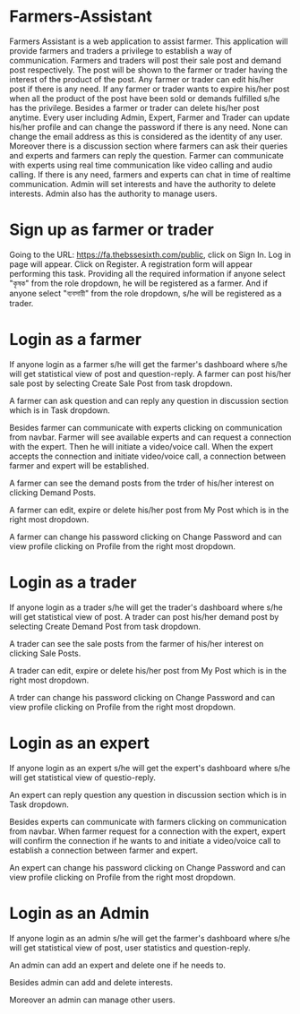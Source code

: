 # Farmers-Assistant
Farmers Assistant is a web application to assist farmer. This application will provide farmers and traders a privilege to establish a way of communication. Farmers and traders will post their sale post and demand post respectively. The post will be shown to the farmer or trader having the interest of the product of the post. Any farmer or trader can edit his/her post if there is any need. If any farmer or trader wants to expire his/her post when all the product of the post have been sold or demands fulfilled s/he has the privilege. Besides a farmer or trader can delete his/her post anytime. Every user including Admin, Expert, Farmer and Trader can update his/her profile and can change the password if there is any need. None can change the email address as this is considered as the identity of any user. Moreover there is a discussion section where farmers can ask their queries and experts and farmers can reply the question. Farmer can communicate with experts using real time communication like video calling and audio calling. If there is any need, farmers and experts can chat in time of realtime communication. Admin will set interests and have the authority to delete interests. Admin also has the authority to manage users.

# Sign up as farmer or trader
Going to the URL: https://fa.thebssesixth.com/public, click on Sign In.
Log in page will appear. Click on Register. A registration form will appear performing this task. Providing all the required information if anyone select "কৃষক" from the role dropdown, he will be registered as a farmer. And if anyone select "ব্যবসায়ী" from the role dropdown, s/he will be registered as a trader.

# Login as a farmer

If anyone login as a farmer s/he will get the farmer's dashboard where s/he will get statistical view of post and question-reply.
A farmer can post his/her sale post by selecting Create Sale Post from task dropdown.

A farmer can ask question and can reply any question in discussion section which is in Task dropdown.

Besides farmer can communicate with experts clicking on communication from navbar. Farmer will see available experts and can request a connection with the expert. Then he will initiate a video/voice call. When the expert accepts the connection and initiate video/voice call, a connection between farmer and expert will be established.

A farmer can see the demand posts from the trder of his/her interest on clicking Demand Posts.

A farmer can edit, expire or delete his/her post from My Post which is in the right most dropdown.

A farmer can change his password clicking on Change Password and can view profile clicking on Profile from the right most dropdown.

# Login as a trader

If anyone login as a trader s/he will get the trader's dashboard where s/he will get statistical view of post.
A trader can post his/her demand post by selecting Create Demand Post from task dropdown.

A trader can see the sale posts from the farmer of his/her interest on clicking Sale Posts.

A trader can edit, expire or delete his/her post from My Post which is in the right most dropdown.

A trder can change his password clicking on Change Password and can view profile clicking on Profile from the right most dropdown.

# Login as an expert

If anyone login as an expert s/he will get the expert's dashboard where s/he will get statistical view of questio-reply.

An expert can reply question any question in discussion section which is in Task dropdown.

Besides experts can communicate with farmers clicking on communication from navbar. When farmer request for a connection with the expert, expert will confirm the connection if he wants to and initiate a video/voice call to establish a connection between farmer and expert.

An expert can change his password clicking on Change Password and can view profile clicking on Profile from the right most dropdown.

# Login as an Admin

If anyone login as an admin s/he will get the farmer's dashboard where s/he will get statistical view of post, user statistics and question-reply.

An admin can add an expert and delete one if he needs to.

Besides admin can add and delete interests.

Moreover an admin can manage other users.
